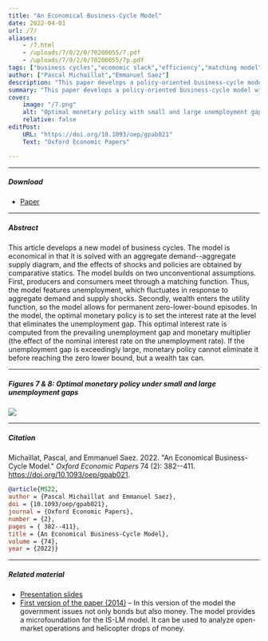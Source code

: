 ```yaml
---
title: "An Economical Business-Cycle Model" 
date: 2022-04-01
url: /7/
aliases:
    - /7.html
    - /uploads/7/0/2/0/70200055/7.pdf
    - /uploads/7/0/2/0/70200055/7p.pdf
tags: ["business cycles","economic slack","efficiency","matching model","monetary policy","optimal control","price rigidity","social psychology","stabilization policy","sufficient statistics","unemployment gap","wealth in the utility"]
author: ["Pascal Michaillat","Emmanuel Saez"]
description: "This paper develops a policy-oriented business-cycle model with fluctuating unemployment and long zero-lower-bound episodes. Published in OEP, 2022." 
summary: "This paper develops a policy-oriented business-cycle model with fluctuating unemployment and long zero-lower-bound episodes. The innovations are that producers and consumers meet through a matching function, and wealth enters the utility function." 
cover:
    image: "/7.png"
    alt: "Optimal monetary policy with small and large unemployment gaps"
    relative: false
editPost:
    URL: "https://doi.org/10.1093/oep/gpab021"
    Text: "Oxford Economic Papers"

---
```


---

##### Download

+ [Paper](/7.pdf)

---

##### Abstract

This article develops a new model of business cycles. The model is economical in that it is solved with an aggregate demand--aggregate supply diagram, and the effects of shocks and policies are obtained by comparative statics. The model builds on two unconventional assumptions. First, producers and consumers meet through a matching function. Thus, the model features unemployment, which fluctuates in response to aggregate demand and supply shocks. Secondly, wealth enters the utility function, so the model allows for permanent zero-lower-bound episodes. In the model, the optimal monetary policy is to set the interest rate at the level that eliminates the unemployment gap. This optimal interest rate is computed from the prevailing unemployment gap and monetary multiplier (the effect of the nominal interest rate on the unemployment rate). If the unemployment gap is exceedingly large, monetary policy cannot eliminate it before reaching the zero lower bound, but a wealth tax can.

---

##### Figures 7 & 8:  Optimal monetary policy under small and large unemployment gaps

![](/7f.png)

---

##### Citation

Michaillat, Pascal, and Emmanuel Saez. 2022. "An Economical Business-Cycle Model." *Oxford Economic Papers* 74 (2): 382--411. https://doi.org/10.1093/oep/gpab021.

```BibTeX
@article{MS22,
author = {Pascal Michaillat and Emmanuel Saez},
doi = {10.1093/oep/gpab021},
journal = {Oxford Economic Papers},
number = {2},
pages = { 382--411},
title = {An Economical Business-Cycle Model},
volume = {74},
year = {2022}}
```

---

##### Related material

+ [Presentation slides](/7p.pdf)
+ [First version of the paper (2014)](https://doi.org/10.3386/w19777) – In this version of the model the government issues not only bonds but also money. The model provides a microfoundation for the IS-LM model. It can be used to analyze open-market operations and helicopter drops of money.

